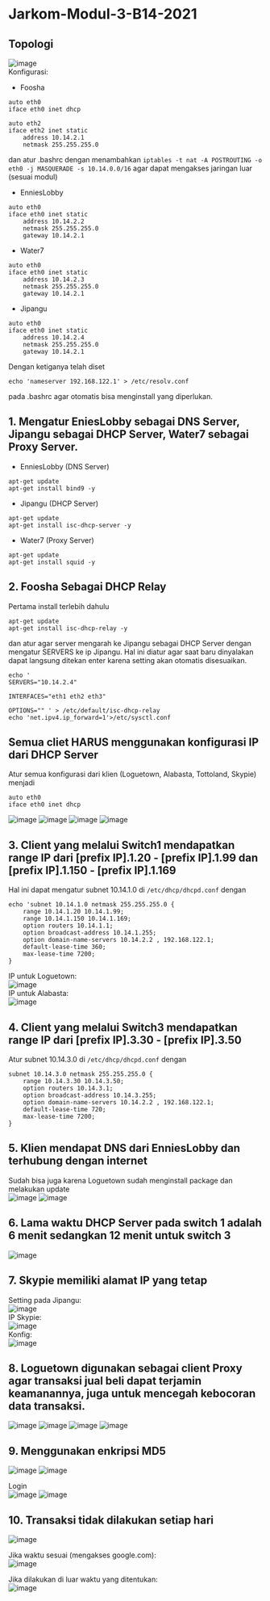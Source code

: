 # Jarkom-Modul-3-B14-2021

## Topologi
![image](https://user-images.githubusercontent.com/45300477/141605090-0f80fb7f-5dd5-4a90-b527-befc27f53e2d.png)<br>
Konfigurasi:
- Foosha
```
auto eth0
iface eth0 inet dhcp

auto eth2
iface eth2 inet static
	address 10.14.2.1
	netmask 255.255.255.0
```
dan atur .bashrc dengan menambahkan `iptables -t nat -A POSTROUTING -o eth0 -j MASQUERADE -s 10.14.0.0/16` agar dapat mengakses jaringan luar (sesuai modul)
- EnniesLobby
```
auto eth0
iface eth0 inet static
	address 10.14.2.2
	netmask 255.255.255.0
	gateway 10.14.2.1
```
- Water7
```
auto eth0
iface eth0 inet static
	address 10.14.2.3
	netmask 255.255.255.0
	gateway 10.14.2.1
```
- Jipangu
```
auto eth0
iface eth0 inet static
	address 10.14.2.4
	netmask 255.255.255.0
	gateway 10.14.2.1
```
Dengan ketiganya telah diset
```
echo 'nameserver 192.168.122.1' > /etc/resolv.conf
```
pada .bashrc agar otomatis bisa menginstall yang diperlukan.

## 1. Mengatur EniesLobby sebagai DNS Server, Jipangu sebagai DHCP Server, Water7 sebagai Proxy Server.


- EnniesLobby (DNS Server)
```
apt-get update
apt-get install bind9 -y
```
- Jipangu (DHCP Server)
```
apt-get update
apt-get install isc-dhcp-server -y
```
- Water7 (Proxy Server)
```
apt-get update
apt-get install squid -y
```

## 2. Foosha Sebagai DHCP Relay
Pertama install terlebih dahulu
```
apt-get update
apt-get install isc-dhcp-relay -y
```
dan atur agar server mengarah ke Jipangu sebagai DHCP Server dengan mengatur SERVERS ke ip Jipangu. Hal ini diatur agar saat baru dinyalakan dapat langsung ditekan enter karena setting akan otomatis disesuaikan.
```
echo ' 
SERVERS="10.14.2.4"

INTERFACES="eth1 eth2 eth3"

OPTIONS="" ' > /etc/default/isc-dhcp-relay
echo 'net.ipv4.ip_forward=1'>/etc/sysctl.conf
```

## Semua cliet HARUS menggunakan konfigurasi IP dari DHCP Server
Atur semua konfigurasi dari klien (Loguetown, Alabasta, Tottoland, Skypie) menjadi
```
auto eth0
iface eth0 inet dhcp
```
![image](https://user-images.githubusercontent.com/45300477/141609024-8d2d70ff-3510-4256-a13c-ef0c3c29052f.png)
![image](https://user-images.githubusercontent.com/45300477/141609038-6ff78e56-5cf0-46c5-9c2e-e085d9e83100.png)
![image](https://user-images.githubusercontent.com/45300477/141609048-f07cce9d-fdac-4549-a80d-2a82586ebb35.png)
![image](https://user-images.githubusercontent.com/45300477/141609051-863a6849-d734-471a-a84e-5eab2a90a603.png)

## 3. Client yang melalui Switch1 mendapatkan range IP dari [prefix IP].1.20 - [prefix IP].1.99 dan [prefix IP].1.150 - [prefix IP].1.169
Hal ini dapat mengatur subnet 10.14.1.0 di `/etc/dhcp/dhcpd.conf` dengan
```
echo 'subnet 10.14.1.0 netmask 255.255.255.0 {
    range 10.14.1.20 10.14.1.99;
    range 10.14.1.150 10.14.1.169;
    option routers 10.14.1.1;
    option broadcast-address 10.14.1.255;
    option domain-name-servers 10.14.2.2 , 192.168.122.1;
    default-lease-time 360;
    max-lease-time 7200;
}
```
IP untuk Loguetown:<br>
![image](https://user-images.githubusercontent.com/45300477/141609168-2f1aee3f-b228-49b4-b80c-6eecbe50ddd5.png)<br>
IP untuk Alabasta:<br>
![image](https://user-images.githubusercontent.com/45300477/141609154-7fa99857-92ce-407a-9a67-0d5cb314ebfb.png)<br>

## 4. Client yang melalui Switch3 mendapatkan range IP dari [prefix IP].3.30 - [prefix IP].3.50
Atur subnet 10.14.3.0 di `/etc/dhcp/dhcpd.conf` dengan
```
subnet 10.14.3.0 netmask 255.255.255.0 {
    range 10.14.3.30 10.14.3.50;
    option routers 10.14.3.1;
    option broadcast-address 10.14.3.255;
    option domain-name-servers 10.14.2.2 , 192.168.122.1;
    default-lease-time 720;
    max-lease-time 7200;
}
```

## 5. Klien mendapat DNS dari EnniesLobby dan terhubung dengan internet
Sudah bisa juga karena Loguetown sudah menginstall package dan melakukan update<br>
![image](https://user-images.githubusercontent.com/45300477/141609421-b34d9d3d-9eb3-4cc7-a8da-3ab77df81cb7.png)
![image](https://user-images.githubusercontent.com/45300477/141609428-0366e8ed-8251-4eb2-8d59-ca63ec9d4c4e.png)

## 6. Lama waktu DHCP Server pada switch 1 adalah 6 menit sedangkan 12 menit untuk switch 3
![image](https://user-images.githubusercontent.com/45300477/141609472-043afdf7-e506-4b05-bb95-5b06151ccef5.png)

## 7. Skypie memiliki alamat IP yang tetap
Setting pada Jipangu:<br>
![image](https://user-images.githubusercontent.com/45300477/141609502-5c8bedec-c744-4a7e-b15e-4ab6368263cb.png)<br>
IP Skypie:<br>
![image](https://user-images.githubusercontent.com/45300477/141609514-8da96ce6-c069-495b-beea-83c8f4ac8248.png)<br>
Konfig:<br>
![image](https://user-images.githubusercontent.com/45300477/141609532-567dc0ae-f635-4a3c-9d66-de5a9d690a6d.png)

## 8. Loguetown digunakan sebagai client Proxy agar transaksi jual beli dapat terjamin keamanannya, juga untuk mencegah kebocoran data transaksi.
![image](https://user-images.githubusercontent.com/45300477/141609655-93d9c388-b7e2-4690-9c3b-851740451a0e.png)
![image](https://user-images.githubusercontent.com/45300477/141609672-254055d9-1d8d-4b7b-ad78-826144cfce47.png)
![image](https://user-images.githubusercontent.com/45300477/141609720-356f6bb0-996a-4326-80e1-69cf95fe07b5.png)
![image](https://user-images.githubusercontent.com/45300477/141609815-221422c9-8ac5-4606-8c13-4894eae45326.png)

## 9. Menggunakan enkripsi MD5
![image](https://user-images.githubusercontent.com/45300477/141609883-8cfeba3c-8787-4ef5-af48-4667c46f597f.png)
![image](https://user-images.githubusercontent.com/45300477/141609920-8d3bcdd6-578b-4b5a-90ba-784480a279fa.png)

Login<br>
![image](https://user-images.githubusercontent.com/45300477/141611431-86f7a98b-e0c6-4e3c-ac3e-3ea335360646.png)
![image](https://user-images.githubusercontent.com/45300477/141611460-18ffbce9-5730-4ca6-a2c6-44f52a45738f.png)


## 10. Transaksi tidak dilakukan setiap hari
![image](https://user-images.githubusercontent.com/45300477/141609974-514d30e0-7e98-440b-8e77-cfe7fdd0b596.png)

Jika waktu sesuai (mengakses google.com):<br>
![image](https://user-images.githubusercontent.com/45300477/141611589-c99b63e1-700a-48af-ba0b-39c601f7b0d6.png)

Jika dilakukan di luar waktu yang ditentukan:<br>
![image](https://user-images.githubusercontent.com/45300477/141611455-1163fb2d-c8af-434d-9e96-27707a0f0815.png)




